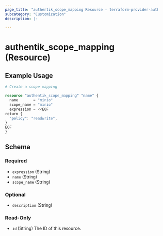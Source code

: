 ```yaml
---
page_title: "authentik_scope_mapping Resource - terraform-provider-authentik"
subcategory: "Customization"
description: |-
  
---
```


# authentik_scope_mapping (Resource)



## Example Usage

```terraform
# Create a scope mapping

resource "authentik_scope_mapping" "name" {
  name       = "minio"
  scope_name = "minio"
  expression = <<EOF
return {
  "policy": "readwrite",
}
EOF
}
```

<!-- schema generated by tfplugindocs -->
## Schema

### Required

- `expression` (String)
- `name` (String)
- `scope_name` (String)

### Optional

- `description` (String)

### Read-Only

- `id` (String) The ID of this resource.
